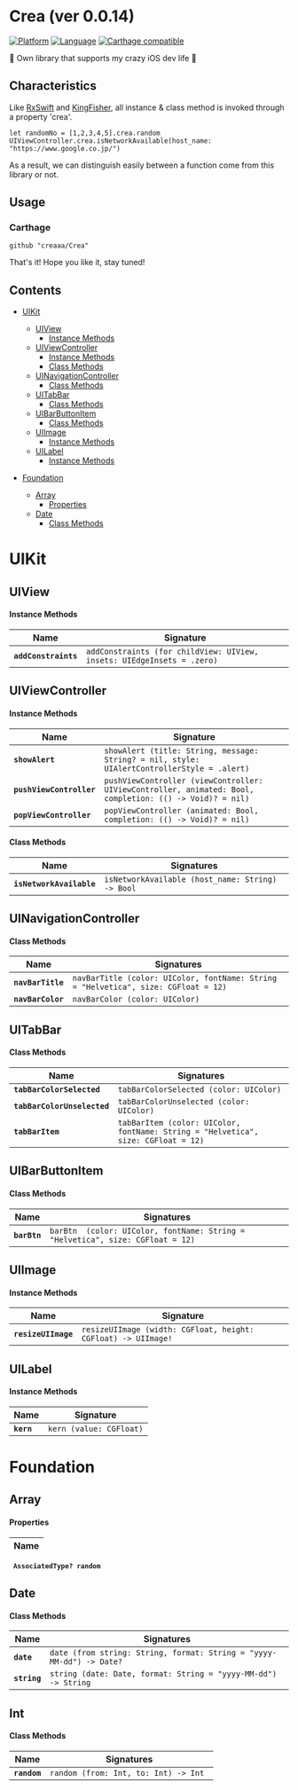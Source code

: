 
# Crea (ver 0.0.14)

[![Platform](http://img.shields.io/badge/platform-ios-blue.svg?style=flat)](https://developer.apple.com/iphone/index.action)
[![Language](http://img.shields.io/badge/language-swift-brightgreen.svg?style=flat)](https://developer.apple.com/swift)
[![Carthage compatible](https://img.shields.io/badge/Carthage-compatible-4BC51D.svg?style=flat)](https://github.com/Carthage/Carthage)

🏃 Own library that supports my crazy iOS dev life 🏃

## Characteristics

Like [RxSwift](https://github.com/ReactiveX/RxSwift "RxSwift") and [KingFisher](https://github.com/onevcat/Kingfisher "KingFisher"), all instance & class method is invoked through a property 'crea'.

```
let randomNo = [1,2,3,4,5].crea.random
UIViewController.crea.isNetworkAvailable(host_name: "https://www.google.co.jp/")
```

As a result, we can distinguish easily between a function come from this library or not. 


## Usage

### Carthage

```
github "creaaa/Crea"
```

That's it!
Hope you like it, stay tuned!


## Contents ##

- [UIKit](#uikit)
    - [UIView](#uiview)
        - [Instance Methods](#instance-methods)
    - [UIViewController](#uiviewcontroller)
        - [Instance Methods](#instance-methods)
        - [Class Methods](#class-methods)
    - [UINavigationController](#uinavigationcontroller)
        - [Class Methods](#class-methods-1)
    - [UITabBar](#uitabbar)
        - [Class Methods](#class-methods-2)
    - [UIBarButtonItem](#uibarbuttonitem)
        - [Class Methods](#class-methods-3)
    - [UIImage](#uiimage)
        - [Instance Methods](#instance-methods-1)
    - [UILabel](#uilabel)
        - [Instance Methods](#instance-methods-2)

- [Foundation](#foundation)
    - [Array](#array)
        - [Properties](#properties)
    - [Date](#date)
        - [Class Methods](#class-methods-4)


# UIKit #

## UIView ##

#### Instance Methods ####

Name | Signature
---- | ---------
**`addConstraints`**|`addConstraints (for childView: UIView, insets: UIEdgeInsets = .zero)`

## UIViewController ##

#### Instance Methods ####

Name | Signature
---- | ---------
**`showAlert`**|`showAlert (title: String, message: String? = nil, style: UIAlertControllerStyle = .alert)`
**`pushViewController`**|`pushViewController (viewController: UIViewController, animated: Bool, completion: (() -> Void)? = nil) `
**`popViewController`**|`popViewController (animated: Bool, completion: (() -> Void)? = nil)`

#### Class Methods ####

Name | Signatures
---- | ----------
**`isNetworkAvailable`**|`isNetworkAvailable (host_name: String) -> Bool `

## UINavigationController ##

#### Class Methods ####

Name | Signatures
---- | ----------
**`navBarTitle`**|`navBarTitle (color: UIColor, fontName: String = "Helvetica", size: CGFloat = 12) `
**`navBarColor`**|`navBarColor (color: UIColor) `


## UITabBar ##

#### Class Methods ####

Name | Signatures
---- | ----------
**`tabBarColorSelected`**|`tabBarColorSelected (color: UIColor)`
**`tabBarColorUnselected`**|`tabBarColorUnselected (color: UIColor)`
**`tabBarItem`**|`tabBarItem (color: UIColor, fontName: String = "Helvetica", size: CGFloat = 12) `

## UIBarButtonItem ##

#### Class Methods ####

Name | Signatures
---- | ----------
**`barBtn`**|`barBtn  (color: UIColor, fontName: String = "Helvetica", size: CGFloat = 12) `

## UIImage ##

#### Instance Methods ####

Name | Signature
---- | ---------
**`resizeUIImage`**|`resizeUIImage (width: CGFloat, height: CGFloat) -> UIImage! `

## UILabel ##

#### Instance Methods ####

Name | Signature
---- | ---------
**`kern`**|`kern (value: CGFloat)`

# Foundation #

## Array ##

#### Properties ####

Name |
---- |
**` AssociatedType? random`**

## Date ##

#### Class Methods ####

Name | Signatures
---- | ----------
**`date`**|`date (from string: String, format: String = "yyyy-MM-dd") -> Date? `
**`string`**|`string (date: Date, format: String = "yyyy-MM-dd") -> String `

## Int ##

#### Class Methods ####

Name | Signatures
---- | ----------
**`random`**|`random (from: Int, to: Int) -> Int `



<!--
#### Operators ####
Name | Signature | Function
---- | --------- | --------
`-`|`- <T: Equatable> (first: Array<T>, second: Array<T>) -> Array<T>`|Difference
`-`|`- <T: Equatable> (first: Array<T>, second: T) -> Array<T>`|Element removal
`&`|`& <T: Equatable> (first: Array<T>, second: Array<T>) -> Array<T>`|Intersection
<code>&#124;</code>|<code>&#124; <T: Equatable> (first: Array<T>, second: Array<T>) -> Array<T></code>|Union
`* Int`|`* <ItemType> (array: ItemType[], n: Int) -> [ItemType]`|Returns a new array built by concatenating int copies of self
`* String`|`* (array: String[], separator: String) -> String`|Equivalent to `array.implode(String)`
`[rangeAsArray: x..y]`<br>`[rangeAsArray: x...y]`|`subscript(#rangeAsArray: Range<Int>) -> Array`|Returns the sub-array from index *x* to index *y*
`[x, y, ...]`|`subscript(first: Int, second: Int, rest: Int...) -> Array`|Returns the items at *x*, *y*
-->
